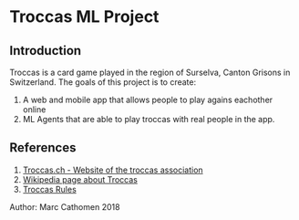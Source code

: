 # Troccas ML Project

## Introduction
Troccas is a card game played in the region of Surselva, Canton Grisons in Switzerland.
The goals of this project is to create:

1. A web and mobile app that allows people to play agains eachother online
2. ML Agents that are able to play troccas with real people in the app.   

## References

1. [Troccas.ch - Website of the troccas association](http://www.troccas.ch)
2. [Wikipedia page about Troccas](https://en.wikipedia.org/wiki/Troccas)
3. [Troccas Rules](https://www.pagat.com/tarot/troccas.html)

Author: Marc Cathomen 2018
